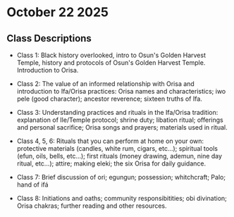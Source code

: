 # October 22 2025

## Class Descriptions

- Class 1: Black history overlooked, intro to Osun's Golden Harvest Temple, history and protocols of Osun's Golden Harvest Temple. Introduction to Orisa.

- Class 2: The value of an informed relationship with Orisa and introduction to Ifa/Orisa practices: Orisa names and characteristics; iwo pele (good character); ancestor reverence; sixteen truths of Ifa.

- Class 3: Understanding practices and rituals in the Ifa/Orisa tradition: explanation of Ile/Temple protocol; shrine duty; libation ritual; offerings and personal sacrifice; Orisa songs and prayers; materials used in ritual.

- Class 4, 5, 6: Rituals that you can perform at home on your own: protective materials (candles, white rum, cigars, etc...); spiritual tools (efun, oils, bells, etc...); first rituals (money drawing, ademun, nine day ritual, etc...); attire; making eleki; the six Orisa for daily guidance.

- Class 7: Brief discussion of ori; egungun; possession; whitchcraft; Palo; hand of ifá

- Class 8: Initiations and oaths; community responsibitities; obi divination; Orisa chakras; further reading and other resources.
